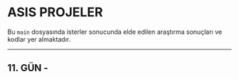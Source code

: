 # ASIS PROJELER

Bu `main` dosyasında isterler sonucunda elde edilen araştırma sonuçları ve kodlar yer almaktadır.

---

## 11. GÜN - 
